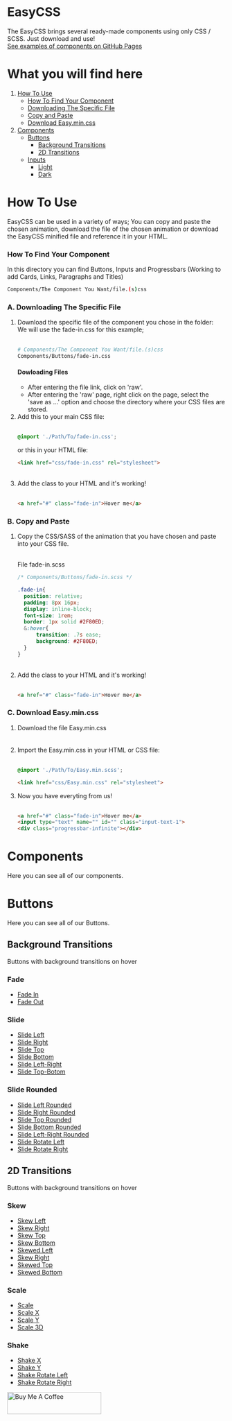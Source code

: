 # EasyCSS
The EasyCSS brings several ready-made components using only CSS / SCSS. Just download and use! <br>
[See examples of components on GitHub Pages](https://andraderafa72.github.io/frontend-kit)

# What you will find here

<ol>
  <li>
    <a href="#how-to-use">How To Use</a>
    <ul>
      <li><a href="#how-to-find">How To Find Your Component</a></li>
      <li><a href="#htu-a">Downloading The Specific File</a></li>
      <li><a href="#htu-b">Copy and Paste</a></li>
      <li><a href="#htu-c">Download Easy.min.css</a></li>
    </ul>
  </li>
  <li>
    <a href="#components">Components</a>
    <ul>
      <li>
        <a href="#buttons">Buttons</a>
        <ul>
          <li>
            <a href="#bg-transitions">Background Transitions</a>
          </li>
          <li>
            <a href="#2d-transitions">2D Transitions</a>
          </li>
        </ul>
      </li>
      <li>
        <a href="">Inputs</a>
        <ul>
          <li>
            <a href="">Light</a>
          </li>
          <li>
            <a href="">Dark</a>
          </li>
        </ul>
      </li>
    </ul>    
  </li>
</ol>

<div id="how-to-use" />

# How To Use 
EasyCSS can be used in a variety of ways; You can copy and paste the chosen animation, download the file of the chosen animation or download the EasyCSS minified file and reference it in your HTML.

<div id="how-to-find" />

### How To Find Your Component 
In this directory you can find Buttons, Inputs and Progressbars (Working to add Cards, Links, Paragraphs and Titles)

```bash
Components/The Component You Want/file.(s)css
```

<div id="htu-a" />

### A. Downloading The Specific File 

<ol>
<li>
  Download the specific file of the component you chose in the folder: <br>
   We will use the fade-in.css for this example; <br> <br>
  
  ```bash
  # Components/The Component You Want/file.(s)css
  Components/Buttons/fade-in.css
  ```  
  #### Dowloading Files
  <ul>
  <li>After entering the file link, click on 'raw'.</li>
  <li>After entering the 'raw' page, right click on the page, select the 'save as ...' option and choose the directory where your CSS files are stored.</li>
  </ul>
  </li>

  <li>
  Add this to your main CSS file:
  <br> <br>
  
  ```css
  @import './Path/To/fade-in.css';
  ``` 
  
  or this in your HTML file:
  <br>
  
  ```html
  <link href="css/fade-in.css" rel="stylesheet">
  ``` 
  
  </li>

<br>
<li>
  Add the class to your HTML and it's working! <br> <br>

  ```html
  <a href="#" class="fade-in">Hover me</a>
  ```
  
</li>
</ol>

<div id="htu-b" />

### B. Copy and Paste 

 
<ol>
<li>Copy the CSS/SASS of the animation that you have chosen and paste into your CSS file.</li>
<br>

File fade-in.scss

```css
/* Components/Buttons/fade-in.scss */

.fade-in{
  position: relative;
  padding: 8px 16px;
  display: inline-block;
  font-size: 1rem;
  border: 1px solid #2F80ED;
  &:hover{
      transition: .7s ease;
      background: #2F80ED;
  }
}
```

<br>
<li>
  Add the class to your HTML and it's working! <br> <br>

  ```html
  <a href="#" class="fade-in">Hover me</a>
  ```
  
</li>
</ol>

<div id="htu-c" />

### C. Download Easy.min.css  


<ol>
  <li>Download the file Easy.min.css</li> <br> <br>
  <li>
    Import the Easy.min.css in your HTML or CSS file: <br> <br>
    
   ```css
   @import './Path/To/Easy.min.scss';
   ``` 
    
   ```html
   <link href="css/Easy.min.css" rel="stylesheet">
   ```
  
  </li>
  <li>
    Now you have everyting from us! <br> <br>
  
   ```html
   <a href="#" class="fade-in">Hover me</a>
   <input type="text" name="" id="" class="input-text-1">
   <div class="progressbar-infinite"></div>
   ```
   
  </li>
</ol>

<div id="components" />

# Components 
Here you can see all of our components.

<div id="buttons" />

# Buttons 
Here you can see all of our Buttons.

<div id="bg-transitions" />

## Background Transitions <br> 
Buttons with background transitions on hover
<nav style="list-style:none;">
  <h3>Fade</h3>
  <ul>
     <li><a href="https://github.com/andraderafa72/EasyCSS/blob/master/Components/Buttons/BackgroundTransitions/fade-in.css">Fade In</a></li>
      <li><a href="https://github.com/andraderafa72/EasyCSS/blob/master/Components/Buttons/BackgroundTransitions/fade-out.css">Fade Out</a></li>
    </ul>
  <h3>Slide</h3>
    <ul>
      <li><a href="https://github.com/andraderafa72/EasyCSS/blob/master/Components/Buttons/BackgroundTransitions/slide-left.css">Slide Left</a></li>
      <li><a href="https://github.com/andraderafa72/EasyCSS/blob/master/Components/Buttons/BackgroundTransitions/slide-right.css">Slide Right</a></li>
      <li><a href="https://github.com/andraderafa72/EasyCSS/blob/master/Components/Buttons/BackgroundTransitions/slide-top.css">Slide Top</a></li>
      <li><a href="https://github.com/andraderafa72/EasyCSS/blob/master/Components/Buttons/BackgroundTransitions/slide-bottom.css">Slide Bottom</a></li>
      <li><a href="https://github.com/andraderafa72/EasyCSS/blob/master/Components/Buttons/BackgroundTransitions/slide-left-right.css">Slide Left-Right</a></li>
      <li><a href="https://github.com/andraderafa72/EasyCSS/blob/master/Components/Buttons/BackgroundTransitions/slide-top-bottom.css">Slide Top-Botom</a></li>
    </ul>
  <h3>Slide Rounded</h3>
    <ul>
      <li><a href="https://github.com/andraderafa72/EasyCSS/blob/master/Components/Buttons/BackgroundTransitions/slide-left-rounded.css">Slide Left Rounded</a></li>
      <li><a href="https://github.com/andraderafa72/EasyCSS/blob/master/Components/Buttons/BackgroundTransitions/slide-right-rounded.css">Slide Right Rounded</a></li>
      <li><a href="https://github.com/andraderafa72/EasyCSS/blob/master/Components/Buttons/BackgroundTransitions/slide-top-rounded.css">Slide Top Rounded</a></li>
      <li><a href="https://github.com/andraderafa72/EasyCSS/blob/master/Components/Buttons/BackgroundTransitions/slide-bottom-rounded.css">Slide Bottom Rounded</a></li>
      <li><a href="https://github.com/andraderafa72/EasyCSS/blob/master/Components/Buttons/BackgroundTransitions/slide-lr-rounded.css">Slide Left-Right Rounded</a></li>
      <li><a href="https://github.com/andraderafa72/EasyCSS/blob/master/Components/Buttons/BackgroundTransitions/slide-rotate-left.css">Slide Rotate Left</a></li>
      <li><a href="https://github.com/andraderafa72/EasyCSS/blob/master/Components/Buttons/BackgroundTransitions/slide-rotate-right.css">Slide Rotate Right</a></li>
    </ul>
</nav>

<div id="2d-transitions" />

## 2D Transitions <br> 
Buttons with background transitions on hover
<nav style="list-style:none;">
  <h3>Skew</h3>
  <ul>
     <li><a href="https://github.com/andraderafa72/EasyCSS/blob/master/Components/Buttons/2DTransitions/skew-left.css">Skew Left</a></li>
     <li><a href="https://github.com/andraderafa72/EasyCSS/blob/master/Components/Buttons/2DTransitions/skew-right.css">Skew Right</a></li>
     <li><a href="https://github.com/andraderafa72/EasyCSS/blob/master/Components/Buttons/2DTransitions/skew-top.css">Skew Top</a></li>
     <li><a href="https://github.com/andraderafa72/EasyCSS/blob/master/Components/Buttons/2DTransitions/skew-bottom.css">Skew Bottom</a></li>
     <li><a href="https://github.com/andraderafa72/EasyCSS/blob/master/Components/Buttons/2DTransitions/skewed-left.css">Skewed Left</a></li>
     <li><a href="https://github.com/andraderafa72/EasyCSS/blob/master/Components/Buttons/2DTransitions/skewed-right.css">Skew Right</a></li>
     <li><a href="https://github.com/andraderafa72/EasyCSS/blob/master/Components/Buttons/2DTransitions/skewed-top.css">Skewed Top</a></li>
     <li><a href="https://github.com/andraderafa72/EasyCSS/blob/master/Components/Buttons/2DTransitions/skewed-bottom.css">Skewed Bottom</a></li>
    </ul>
  <h3>Scale</h3>
    <ul>
      <li><a href="https://github.com/andraderafa72/EasyCSS/blob/master/Components/Buttons/2DTransitions/scale.css">Scale</a></li>
      <li><a href="https://github.com/andraderafa72/EasyCSS/blob/master/Components/Buttons/2DTransitions/scale-x.css">Scale X</a></li>
      <li><a href="https://github.com/andraderafa72/EasyCSS/blob/master/Components/Buttons/2DTransitions/scale-y.css">Scale Y</a></li>
      <li><a href="https://github.com/andraderafa72/EasyCSS/blob/master/Components/Buttons/2DTransitions/scale-3d.css">Scale 3D</a></li>
    </ul>
  <h3>Shake</h3>
    <ul>
      <li><a href="https://github.com/andraderafa72/EasyCSS/blob/master/Components/Buttons/2DTransitions/shake-x.css">Shake X</a></li>
      <li><a href="https://github.com/andraderafa72/EasyCSS/blob/master/Components/Buttons/2DTransitions/shake-y.css">Shake Y</a></li>
      <li><a href="https://github.com/andraderafa72/EasyCSS/blob/master/Components/Buttons/2DTransitions/shake-rotate-left.css">Shake Rotate Left</a></li>
      <li><a href="https://github.com/andraderafa72/EasyCSS/blob/master/Components/Buttons/2DTransitions/shake-rotate-right.css">Shake Rotate Right</a></li>
    </ul>
</nav>
  
<a href="https://www.buymeacoffee.com/andraderafa72" target="_blank"><img src="https://cdn.buymeacoffee.com/buttons/lato-blue.png" alt="Buy Me A Coffee" style="height: 51px !important;width: 217px !important;" width="217" height="51" ></a>
